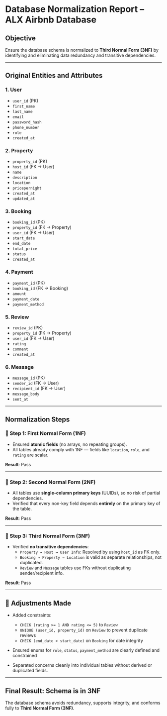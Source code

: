 # Database Normalization Report – ALX Airbnb Database

## Objective
Ensure the database schema is normalized to **Third Normal Form (3NF)** by identifying and eliminating data redundancy and transitive dependencies.

---

## Original Entities and Attributes

### 1. User
- `user_id` (PK)
- `first_name`
- `last_name`
- `email`
- `password_hash`
- `phone_number`
- `role`
- `created_at`

### 2. Property
- `property_id` (PK)
- `host_id` (FK → User)
- `name`
- `description`
- `location`
- `pricepernight`
- `created_at`
- `updated_at`

### 3. Booking
- `booking_id` (PK)
- `property_id` (FK → Property)
- `user_id` (FK → User)
- `start_date`
- `end_date`
- `total_price`
- `status`
- `created_at`

### 4. Payment
- `payment_id` (PK)
- `booking_id` (FK → Booking)
- `amount`
- `payment_date`
- `payment_method`

### 5. Review
- `review_id` (PK)
- `property_id` (FK → Property)
- `user_id` (FK → User)
- `rating`
- `comment`
- `created_at`

### 6. Message
- `message_id` (PK)
- `sender_id` (FK → User)
- `recipient_id` (FK → User)
- `message_body`
- `sent_at`

---

## Normalization Steps

### 🔹 Step 1: First Normal Form (1NF)
- Ensured **atomic fields** (no arrays, no repeating groups).
- All tables already comply with 1NF — fields like `location`, `role`, and `rating` are scalar.

**Result**: Pass

---

### 🔹 Step 2: Second Normal Form (2NF)
- All tables use **single-column primary keys** (UUIDs), so no risk of partial dependencies.
- Verified that every non-key field depends **entirely** on the primary key of the table.

**Result**: Pass

---

### 🔹 Step 3: Third Normal Form (3NF)
- Verified **no transitive dependencies**:
  - `Property → Host → User Info`: Resolved by using `host_id` as FK only.
  - `Booking → Property → Location` is valid as separate relationships, not duplicated.
  - `Review` and `Message` tables use FKs without duplicating sender/recipient info.

**Result**: Pass

---

## 🔧 Adjustments Made

- Added constraints:
  - `CHECK (rating >= 1 AND rating <= 5)` to `Review`
  - `UNIQUE (user_id, property_id)` on `Review` to prevent duplicate reviews
  - `CHECK (end_date > start_date)` on `Booking` for date integrity

- Ensured enums for `role`, `status`, `payment_method` are clearly defined and constrained

- Separated concerns cleanly into individual tables without derived or duplicated fields.

---

## Final Result: Schema is in 3NF

The database schema avoids redundancy, supports integrity, and conforms fully to **Third Normal Form (3NF)**.

